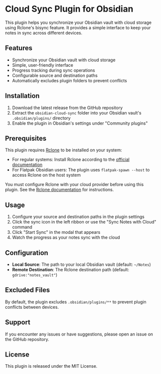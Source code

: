 # Cloud Sync Plugin for Obsidian

This plugin helps you synchronize your Obsidian vault with cloud storage using Rclone's bisync feature. It provides a simple interface to keep your notes in sync across different devices.

## Features

- Synchronize your Obsidian vault with cloud storage
- Simple, user-friendly interface
- Progress tracking during sync operations
- Configurable source and destination paths
- Automatically excludes plugin folders to prevent conflicts

## Installation

1. Download the latest release from the GitHub repository
2. Extract the `obsidian-cloud-sync` folder into your Obsidian vault's `.obsidian/plugins/` directory
3. Enable the plugin in Obsidian's settings under "Community plugins"

## Prerequisites

This plugin requires [Rclone](https://rclone.org/) to be installed on your system:
- For regular systems: Install Rclone according to the [official documentation](https://rclone.org/install/)
- For Flatpak Obsidian users: The plugin uses `flatpak-spawn --host` to access Rclone on the host system

You must configure Rclone with your cloud provider before using this plugin. See the [Rclone documentation](https://rclone.org/docs/) for instructions.

## Usage

1. Configure your source and destination paths in the plugin settings
2. Click the sync icon in the left ribbon or use the "Sync Notes with Cloud" command
3. Click "Start Sync" in the modal that appears
4. Watch the progress as your notes sync with the cloud

## Configuration

- **Local Source**: The path to your local Obsidian vault (default: `~/Notes`)
- **Remote Destination**: The Rclone destination path (default: `gdrive:"notes_vault"`)

## Excluded Files

By default, the plugin excludes `.obsidian/plugins/**` to prevent plugin conflicts between devices.

## Support

If you encounter any issues or have suggestions, please open an issue on the GitHub repository.

## License

This plugin is released under the MIT License.
